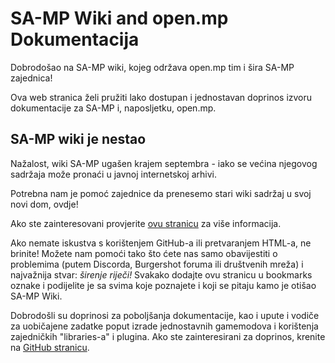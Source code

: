 # SA-MP Wiki and open.mp Dokumentacija

Dobrodošao na SA-MP wiki, kojeg održava open.mp tim i šira SA-MP zajednica!

Ova web stranica želi pružiti lako dostupan i jednostavan doprinos izvoru dokumentacije za SA-MP i, naposljetku, open.mp.

## SA-MP wiki je nestao

Nažalost, wiki SA-MP ugašen krajem septembra - iako se većina njegovog sadržaja može pronaći u javnoj internetskoj arhivi.

Potrebna nam je pomoć zajednice da prenesemo stari wiki sadržaj u svoj novi dom, ovdje!

Ako ste zainteresovani provjerite [ovu stranicu](/docs/meta/Contributing) za više informacija.

Ako nemate iskustva s korištenjem GitHub-a ili pretvaranjem HTML-a, ne brinite! Možete nam pomoći tako što ćete nas samo obavijestiti o problemima (putem Discorda, Burgershot foruma ili društvenih mreža) i najvažnija stvar: _širenje riječi!_ Svakako dodajte ovu stranicu u bookmarks oznake i podijelite je sa svima koje poznajete i koji se pitaju kamo je otišao SA-MP Wiki.

Dobrodošli su doprinosi za poboljšanja dokumentacije, kao i upute i vodiče za uobičajene zadatke poput izrade jednostavnih gamemodova i korištenja zajedničkih "libraries-a" i plugina. Ako ste zainteresirani za doprinos, krenite na [GitHub stranicu](https://github.com/openmultiplayer/wiki).
